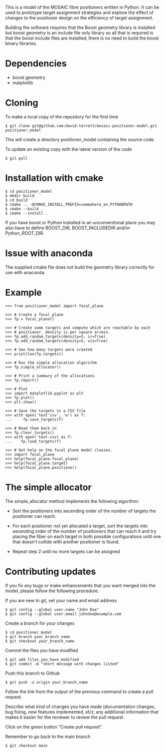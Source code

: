 This is a model of the MOSAIC fibre positioners written in Python. It can be
used to prototype target assignment strategies and explore the effect of
changes to the positioner design on the efficiency of target assignment.

Building the software requires that the Boost geometry library is installed
but boost geometry is an include file only library so all that is required
is that the boost include files are installed; there is no need to build the
boost binary libraries.

# Dependencies

- boost geometry
- matplotlib

# Cloning

To make a local copy of the repository for the first time

    $ git clone git@github.com:david-terrett/mosaic-positioner-model.git positioner_model

This will create a directory positioner_model containing the source code.

To update an existing copy with the latest version of the code

    $ git pull

# Installation with cmake

    $ cd positioner_model
    $ mkdir build
    $ cd build
    $ cmake .. -DCMAKE_INSTALL_PREFIX=somewhere_on_PYTHONPATH
    $ cmake --build .
    $ cmake --install .

If you have boost or Python installed in an unconventional place you may
also have to define BOOST_DIR, BOOST_INCLUDEDIR and/or Python_ROOT_DIR.

# Issue with anaconda

The supplied cmake file does not build the geometry library correctly for
use with anaconda.

# Example

    >>> from positioner_model import focal_plane

    >>> # Create a focal_plane
    >>> fp = focal_plane()

    >>> # Create some targets and compute which are reachable by each
    >>> # positioner. density is per square arcmin.
    >>> fp.add_random_targets(density=5, ir=True)
    >>> fp.add_random_targets(density=5, vis=True)

    >>> # See how many targets were created
    >>> print(len(fp.targets))

    >>> # Run the simple allocation algorithm
    >>> fp.simple_allocator()

    >>> # Print a summary of the allocations
    >>> fp.report()

    >>> # Plot
    >>> import matplotlib.pyplot as plt
    >>> fp.plot()
    >>> plt.show()

    >>> # Save the targets to a CSV file
    >>> with open('test'csv', 'w') as f:
    ...     fp.save_targets(f)

    >>> # Read them back in
    >>> fp.clear_targets()
    >>> with open('test.csv) as f:
    ...    fp.load_targets(f)

    >>> # Get help on the focal plane model classes.
    >>> import focal_plane
    >>> help(focal_plane.focal_plane)
    >>> help(focal_plane.target)
    >>> help(focal_plane.positioner)

# The simple allocator

The simple_allocator method implements the following algorithm:

- Sort the positioners into ascending order of the number of targets
  the positioner can reach.

- For each positioner not yet allocated a target, sort the targets into
  ascending order of the number of positioners that can reach it and
  try placing the fiber on each target in both possible configurations
  until one that doesn't collide with another positioner is found.

- Repeat step 2 until no more targets can be assigned

# Contributing updates

If you fix any bugs or make enhancements that you want merged into the model,
please follow the following procedure.

If you are new to git, set your name and email address

    $ git config --global user.name "John Doe"
    $ git config --global user.email johndoe@example.com

Create a branch for your changes

    $ cd positioner_model
    $ git branch your_branch_name
    $ git checkout your_branch_name

Commit the files you have modified

    $ git add files_you_have_modified
    $ git commit -m "short message with changes listed"

Push this branch to Github

    $ git push -u origin your_branch_name

Follow the link from the output of the previous command to create a pull request.

Describe what kind of changes you have made (documentation changes, bug fixing, new features implemented, etc); any additional information that makes it easier for the reviewer to review the pull request.

Click on the green button "Create pull request".

Remember to go back to the main branch

    $ git checkout main
